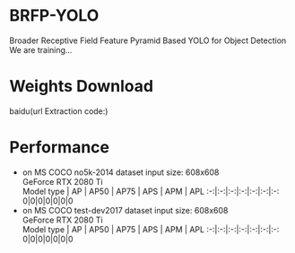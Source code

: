 # BRFP-YOLO
Broader Receptive Field Feature Pyramid Based YOLO for Object Detection\
We are training...
# Weights Download
baidu(url Extraction code:)
# Performance
- on MS COCO no5k-2014 dataset
input size: 608x608\
GeForce RTX 2080 Ti\
Model type | AP | AP50 | AP75 | APS | APM | APL
:-:|:-:|:-:|:-:|:-:|:-:|:-:
0|0|0|0|0|0|0
- on MS COCO test-dev2017 dataset
input size: 608x608\
GeForce RTX 2080 Ti\
Model type | AP | AP50 | AP75 | APS | APM | APL
:-:|:-:|:-:|:-:|:-:|:-:|:-:
0|0|0|0|0|0|0
